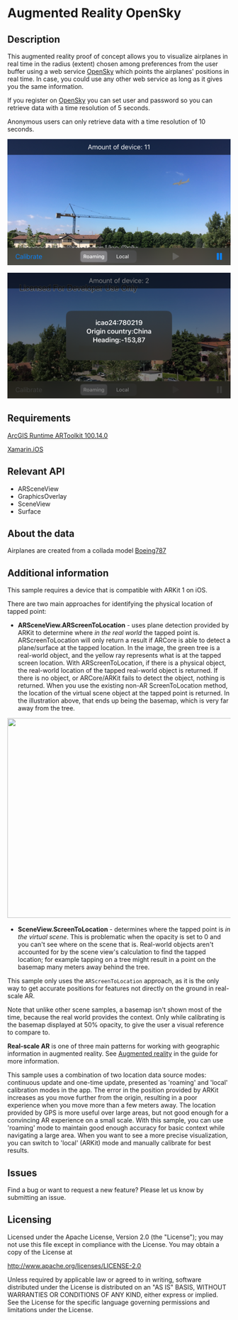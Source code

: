﻿# Augmented Reality OpenSky

## Description
This augmented reality proof of concept allows you to visualize airplanes in real time in the radius (extent) chosen among preferences from the user buffer using a web service [OpenSky](https://opensky-network.org/apidoc/rest.html) which points the airplanes' positions in real time. 
In case, you could use any other web service as long as it gives you the same information.

If you register on [OpenSky](https://opensky-network.org/) you can set user and password so you can retrieve data with a time resolution of 5 seconds.
 
Anonymous users can only retrieve data with a time resolution of 10 seconds.
 
![I M G 3279](Images/IMG_3279.PNG)


![I M G 3284](Images/IMG_3284.PNG)

## Requirements
[ArcGIS Runtime ARToolkit 100.14.0](https://www.nuget.org/packages/Esri.ArcGISRuntime.ARToolkit/)

[Xamarin.iOS](https://docs.microsoft.com/it-it/xamarin/ios/)

## Relevant API

* ARSceneView
* GraphicsOverlay
* SceneView
* Surface

## About the data

Airplanes are created from a collada model [Boeing787](https://www.arcgis.com/home/item.html?id=21274c9a36f445db912c7c31d2eb78b7) 

## Additional information

This sample requires a device that is compatible with ARKit 1 on iOS.

There are two main approaches for identifying the physical location of tapped point:

* **ARSceneView.ARScreenToLocation** - uses plane detection provided by ARKit to determine where _in the real world_ the tapped point is.
ARScreenToLocation will only return a result if ARCore is able to detect a plane/surface at the tapped location.
In the image, the green tree is a real-world object, and the yellow ray represents what is at the tapped screen location.
With ARScreenToLocation, if there is a physical object, the real-world location of the tapped real-world object is returned. If there is no object, or ARCore/ARKit fails to detect the object, nothing is returned. When you use the existing non-AR ScreenToLocation method, the location of the virtual scene object at the tapped point is returned. In the illustration above, that ends up being the basemap, which is very far away from the tree.

<p align="center">
  <img width="660" height="450" src="https://user-images.githubusercontent.com/29742178/82461365-35a0cf00-9a6f-11ea-83e5-445698dd590e.png">
</p>


* **SceneView.ScreenToLocation** - determines where the tapped point is _in the virtual scene_. This is problematic when the opacity is set to 0 and you can't see where on the scene that is. Real-world objects aren't accounted for by the scene view's calculation to find the tapped location; for example tapping on a tree might result in a point on the basemap many meters away behind the tree.

This sample only uses the `ARScreenToLocation` approach, as it is the only way to get accurate positions for features not directly on the ground in real-scale AR.

Note that unlike other scene samples, a basemap isn't shown most of the time, because the real world provides the context. Only while calibrating is the basemap displayed at 50% opacity, to give the user a visual reference to compare to.

**Real-scale AR** is one of three main patterns for working with geographic information in augmented reality. See [Augmented reality](https://developers.arcgis.com/net/latest/ios/guide/display-scenes-in-augmented-reality.htm) in the guide for more information.

This sample uses a combination of two location data source modes: continuous update and one-time update, presented as 'roaming' and 'local' calibration modes in the app. The error in the position provided by ARKit increases as you move further from the origin, resulting in a poor experience when you move more than a few meters away. The location provided by GPS is more useful over large areas, but not good enough for a convincing AR experience on a small scale. With this sample, you can use 'roaming' mode to maintain good enough accuracy for basic context while navigating a large area. When you want to see a more precise visualization, you can switch to 'local' (ARKit) mode and manually calibrate for best results.

## Issues

Find a bug or want to request a new feature?  Please let us know by submitting an issue.

## Licensing

Licensed under the Apache License, Version 2.0 (the "License");
you may not use this file except in compliance with the License.
You may obtain a copy of the License at

   http://www.apache.org/licenses/LICENSE-2.0

Unless required by applicable law or agreed to in writing, software
distributed under the License is distributed on an "AS IS" BASIS,
WITHOUT WARRANTIES OR CONDITIONS OF ANY KIND, either express or implied.
See the License for the specific language governing permissions and
limitations under the License.
